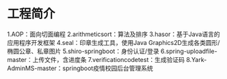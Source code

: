 # 工程简介
1.AOP：面向切面编程
2.arithmeticsort：算法及排序
3.hasor：基于Java语言的应用程序开发框架
4.seal：印章生成工具，使用Java Graphics2D生成各类圆形/椭圆公章、私章图片
5.shiro-springboot：身份认证/登录
6.spring-uploadfile-master：上传文件，含进度条
7.verificationcodetest：生成验证码
8.Yark-AdminMS-master：springboot疫情校园后台管理系统

